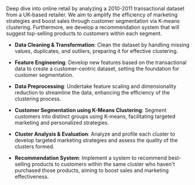 Deep dive into online retail by analyzing a 2010-2011 transactional dataset from a UK-based retailer.
We aim to amplify the efficiency of marketing strategies and boost sales through customer segmentation via K-means clustering. 
Furthermore, we develop a recommendation system that will suggest top-selling products to customers within each segment.


- **Data Cleaning & Transformation**: Clean the dataset by handling missing values, duplicates, and outliers, preparing it for effective clustering.

    
- **Feature Engineering**: Develop new features based on the transactional data to create a customer-centric dataset, setting the foundation for customer segmentation.

    
- **Data Preprocessing**: Undertake feature scaling and dimensionality reduction to streamline the data, enhancing the efficiency of the clustering process.

    
- **Customer Segmentation using K-Means Clustering**: Segment customers into distinct groups using K-means, facilitating targeted marketing and personalized strategies.

    
- **Cluster Analysis & Evaluation**: Analyze and profile each cluster to develop targeted marketing strategies and assess the quality of the clusters formed.

    
- **Recommendation System**: Implement a system to recommend best-selling products to customers within the same cluster who haven't purchased those products, aiming to boost sales and marketing effectiveness.

